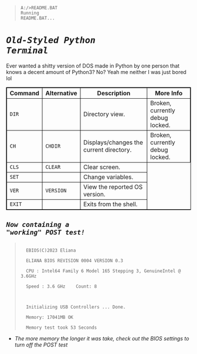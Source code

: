 > <code>A:/>README.BAT</code><br>
> <code>Running README.BAT...</code>

# <code>*Old-Styled Python Terminal*</code>

Ever wanted a shitty version of DOS made in Python by one person that knows a decent amount of Python3?
No? Yeah me neither I was just bored lol

<style>
	table, th, td { border:1px solid black; }
</style>

<table style="width:100%">
  <tr>
    <th>Command</td>
    <th>Alternative</td>
    <th>Description</td>
    <th>More Info</td>
  </tr>
  <tr>
    <td><code>DIR</code></td>
    <td></td>
    <td>Directory view.</td>
    <td>Broken, currently debug locked.</td>
  </tr>
  <tr>
    <td><code>CH</code></td>
    <td><code>CHDIR</code></td>
    <td>Displays/changes the current directory.</td>
    <td>Broken, currently debug locked.</td>
  </tr>
  <tr>
    <td><code>CLS</code></td>
    <td><code>CLEAR</code></td>
    <td>Clear screen.</td>
  </tr>
  <tr>
    <td><code>SET</code></td>
	<td></td>
    <td>Change variables.</td>
  </tr>
  <tr>
    <td><code>VER</code></td>
	<td><code>VERSION</code></td>
    <td>View the reported OS version.</td>
  </tr>
  <tr>
    <td><code>EXIT</code></td>
	<td></td>
    <td>Exits from the shell.</td>
  </tr>
</table>

## <code>*Now containing a "working" POST test!*</code>

> <code>
>	EBIOS(C)2023 Eliana<br>
>	ELIANA BIOS REVISION 0004 VERSION 0.3<br>
>	CPU : Intel64 Family 6 Model 165 Stepping 3, GenuineIntel @ 3.6GHz<br>
>	Speed : 3.6 GHz    Count: 8<br>
>	<br>
>	Initializing USB Controllers ... Done.<br>
>	Memory: 17041MB OK<br>
>	Memory test took 53 Seconds
> </code>
* *The more memory the longer it was take, check out the BIOS settings to turn off the POST test*